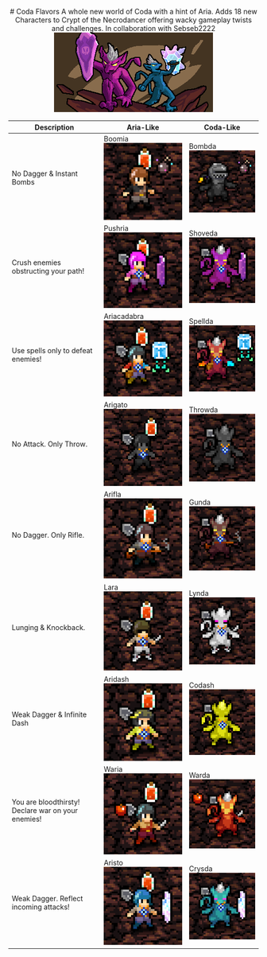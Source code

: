 <p align="center">
# Coda Flavors
A whole new world of Coda with a hint of Aria. Adds 18 new Characters to Crypt of the Necrodancer offering wacky gameplay twists and challenges. In collaboration with Sebseb2222
<img src="CodaFlavorsBanner.png">
</p>

| Description                                        | Aria-Like                                        | Coda-Like                                |
|----------------------------------------------------|--------------------------------------------------|------------------------------------------|
| No Dagger & Instant Bombs                          | Boomia <img src="previews/boomia.png">           | Bombda <img src="previews/bombda.png">   |
| Crush enemies obstructing your path!               | Pushria <img src="previews/pushria.png">         | Shoveda <img src="previews/shoveda.png"> |
| Use spells only to defeat enemies!                 | Ariacadabra <img src="previews/ariacadabra.png"> | Spellda <img src="previews/spellda.png"> |
| No Attack. Only Throw.                             | Arigato <img src="previews/arigato.png">         | Throwda <img src="previews/throwda.png"> |
| No Dagger. Only Rifle.                             | Arifla <img src="previews/arifla.png">           | Gunda <img src="previews/gunda.png">     |
| Lunging & Knockback.                               | Lara <img src="previews/lara.png">               | Lynda <img src="previews/lynda.png">     |
| Weak Dagger & Infinite Dash                        | Aridash <img src="previews/aridash.png">         | Codash <img src="previews/codash.png">   |
| You are bloodthirsty! Declare war on your enemies! | Waria <img src="previews/waria.png">             | Warda <img src="previews/warda.png">     |
| Weak Dagger. Reflect incoming attacks!             | Aristo <img src="previews/aristo.png">           | Crysda <img src="previews/crysda.png">   |